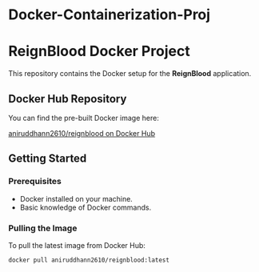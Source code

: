 # Docker-Containerization-Proj

# ReignBlood Docker Project

This repository contains the Docker setup for the **ReignBlood** application.

## Docker Hub Repository

You can find the pre-built Docker image here:

[aniruddhann2610/reignblood on Docker Hub](https://hub.docker.com/r/aniruddhann2610/reignblood)

## Getting Started

### Prerequisites

- Docker installed on your machine.
- Basic knowledge of Docker commands.

### Pulling the Image

To pull the latest image from Docker Hub:

```bash
docker pull aniruddhann2610/reignblood:latest
